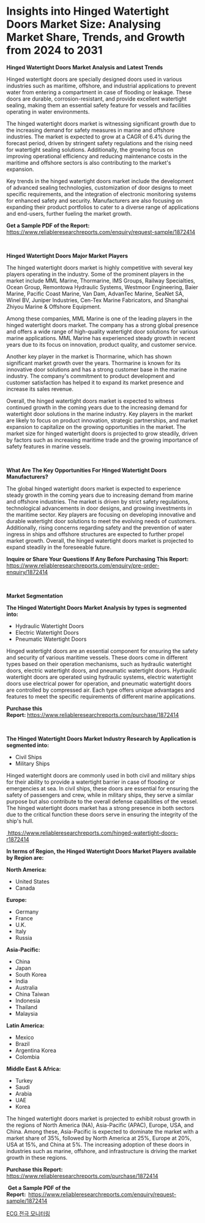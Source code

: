 <p><h1>Insights into Hinged Watertight Doors Market Size: Analysing Market Share, Trends, and Growth from 2024 to 2031</h1></p><p><strong>Hinged Watertight Doors Market Analysis and Latest Trends</strong></p>
<p><p>Hinged watertight doors are specially designed doors used in various industries such as maritime, offshore, and industrial applications to prevent water from entering a compartment in case of flooding or leakage. These doors are durable, corrosion-resistant, and provide excellent watertight sealing, making them an essential safety feature for vessels and facilities operating in water environments.</p><p>The hinged watertight doors market is witnessing significant growth due to the increasing demand for safety measures in marine and offshore industries. The market is expected to grow at a CAGR of 6.4% during the forecast period, driven by stringent safety regulations and the rising need for watertight sealing solutions. Additionally, the growing focus on improving operational efficiency and reducing maintenance costs in the maritime and offshore sectors is also contributing to the market's expansion.</p><p>Key trends in the hinged watertight doors market include the development of advanced sealing technologies, customization of door designs to meet specific requirements, and the integration of electronic monitoring systems for enhanced safety and security. Manufacturers are also focusing on expanding their product portfolios to cater to a diverse range of applications and end-users, further fueling the market growth.</p></p>
<p><strong>Get a Sample PDF of the Report:&nbsp;</strong> <a href="https://www.reliableresearchreports.com/enquiry/request-sample/1872414">https://www.reliableresearchreports.com/enquiry/request-sample/1872414</a></p>
<p>&nbsp;</p>
<p><strong>Hinged Watertight Doors Major Market Players</strong></p>
<p><p>The hinged watertight doors market is highly competitive with several key players operating in the industry. Some of the prominent players in the market include MML Marine, Thormarine, IMS Groups, Railway Specialties, Ocean Group, Remontowa Hydraulic Systems, Westmoor Engineering, Baier Marine, Pacific Coast Marine, Van Dam, AdvanTec Marine, SeaNet SA, Winel BV, Juniper Industries, Cen-Tex Marine Fabricators, and Shanghai Zhiyou Marine & Offshore Equipment.</p><p>Among these companies, MML Marine is one of the leading players in the hinged watertight doors market. The company has a strong global presence and offers a wide range of high-quality watertight door solutions for various marine applications. MML Marine has experienced steady growth in recent years due to its focus on innovation, product quality, and customer service.</p><p>Another key player in the market is Thormarine, which has shown significant market growth over the years. Thormarine is known for its innovative door solutions and has a strong customer base in the marine industry. The company's commitment to product development and customer satisfaction has helped it to expand its market presence and increase its sales revenue.</p><p>Overall, the hinged watertight doors market is expected to witness continued growth in the coming years due to the increasing demand for watertight door solutions in the marine industry. Key players in the market are likely to focus on product innovation, strategic partnerships, and market expansion to capitalize on the growing opportunities in the market. The market size for hinged watertight doors is projected to grow steadily, driven by factors such as increasing maritime trade and the growing importance of safety features in marine vessels.</p></p>
<p>&nbsp;</p>
<p><strong>What Are The Key Opportunities For Hinged Watertight Doors Manufacturers?</strong></p>
<p><p>The global hinged watertight doors market is expected to experience steady growth in the coming years due to increasing demand from marine and offshore industries. The market is driven by strict safety regulations, technological advancements in door designs, and growing investments in the maritime sector. Key players are focusing on developing innovative and durable watertight door solutions to meet the evolving needs of customers. Additionally, rising concerns regarding safety and the prevention of water ingress in ships and offshore structures are expected to further propel market growth. Overall, the hinged watertight doors market is projected to expand steadily in the foreseeable future.</p></p>
<p><strong>Inquire or Share Your Questions If Any Before Purchasing This Report:</strong> <a href="https://www.reliableresearchreports.com/enquiry/pre-order-enquiry/1872414">https://www.reliableresearchreports.com/enquiry/pre-order-enquiry/1872414</a></p>
<p>&nbsp;</p>
<p><strong>Market Segmentation</strong></p>
<p><strong>The Hinged Watertight Doors Market Analysis by types is segmented into:</strong></p>
<p><ul><li>Hydraulic Watertight Doors</li><li>Electric Watertight Doors</li><li>Pneumatic Watertight Doors</li></ul></p>
<p><p>Hinged watertight doors are an essential component for ensuring the safety and security of various maritime vessels. These doors come in different types based on their operation mechanisms, such as hydraulic watertight doors, electric watertight doors, and pneumatic watertight doors. Hydraulic watertight doors are operated using hydraulic systems, electric watertight doors use electrical power for operation, and pneumatic watertight doors are controlled by compressed air. Each type offers unique advantages and features to meet the specific requirements of different marine applications.</p></p>
<p><strong>Purchase this Report:&nbsp;</strong><a href="https://www.reliableresearchreports.com/purchase/1872414">https://www.reliableresearchreports.com/purchase/1872414</a></p>
<p>&nbsp;</p>
<p><strong>The Hinged Watertight Doors Market Industry Research by Application is segmented into:</strong></p>
<p><ul><li>Civil Ships</li><li>Military Ships</li></ul></p>
<p><p>Hinged watertight doors are commonly used in both civil and military ships for their ability to provide a watertight barrier in case of flooding or emergencies at sea. In civil ships, these doors are essential for ensuring the safety of passengers and crew, while in military ships, they serve a similar purpose but also contribute to the overall defense capabilities of the vessel. The hinged watertight doors market has a strong presence in both sectors due to the critical function these doors serve in ensuring the integrity of the ship's hull.</p></p>
<p><a href="https://www.reliableresearchreports.com/hinged-watertight-doors-r1872414">&nbsp;https://www.reliableresearchreports.com/hinged-watertight-doors-r1872414</a></p>
<p><strong>In terms of Region, the Hinged Watertight Doors Market Players available by Region are:</strong></p>
<p>
    <p> <strong> North America: </strong>
        <ul>
            <li>United States</li>
            <li>Canada</li>
        </ul>
        </p> 
    <p> <strong> Europe: </strong>
        <ul>
            <li>Germany</li>
            <li>France</li>
            <li>U.K.</li>
            <li>Italy</li>
            <li>Russia</li>
        </ul>
        </p> 
    <p> <strong> Asia-Pacific: </strong>
        <ul>
            <li>China</li>
            <li>Japan</li>
            <li>South Korea</li>
            <li>India</li>
            <li>Australia</li>
            <li>China Taiwan</li>
            <li>Indonesia</li>
            <li>Thailand</li>
            <li>Malaysia</li>
        </ul>
        </p> 
    <p> <strong> Latin America: </strong>
        <ul>
            <li>Mexico</li>
            <li>Brazil</li>
            <li>Argentina Korea</li>
            <li>Colombia</li>
        </ul>
        </p> 
    <p> <strong> Middle East & Africa: </strong>
        <ul>
            <li>Turkey</li>
            <li>Saudi</li>
            <li>Arabia</li>
            <li>UAE</li>
            <li>Korea</li>
        </ul>
    </p>
    </p>
<p><p>The hinged watertight doors market is projected to exhibit robust growth in the regions of North America (NA), Asia-Pacific (APAC), Europe, USA, and China. Among these, Asia-Pacific is expected to dominate the market with a market share of 35%, followed by North America at 25%, Europe at 20%, USA at 15%, and China at 5%. The increasing adoption of these doors in industries such as marine, offshore, and infrastructure is driving the market growth in these regions.</p></p>
<p><strong>Purchase this Report: </strong><a href="https://www.reliableresearchreports.com/purchase/1872414">https://www.reliableresearchreports.com/purchase/1872414</a></p>
<p>&nbsp;<strong>Get a Sample PDF of the Report:&nbsp;&nbsp;</strong><a href="https://www.reliableresearchreports.com/enquiry/request-sample/1872414">https://www.reliableresearchreports.com/enquiry/request-sample/1872414</a></p>
<p><strong></strong></p>
<p><p><a href="https://github.com/mdmazharulnwr786/Market-Research-Report-List-1/blob/main/9295568163207.md">ECG 전극 모니터링</a></p></p>